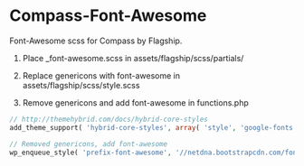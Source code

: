 Compass-Font-Awesome
====================

Font-Awesome scss for Compass by Flagship.

1. Place _font-awesome.scss in assets/flagship/scss/partials/

2. Replace genericons with font-awesome in assets/flagship/scss/style.scss

3. Remove genericons and add font-awesome in functions.php
```php
// http://themehybrid.com/docs/hybrid-core-styles
add_theme_support( 'hybrid-core-styles', array( 'style', 'google-fonts' ) );

// Removed genericons, add font-awesome
wp_enqueue_style( 'prefix-font-awesome', '//netdna.bootstrapcdn.com/font-awesome/4.2.0/css/font-awesome.min.css', array(), '4.2.0' );
```
